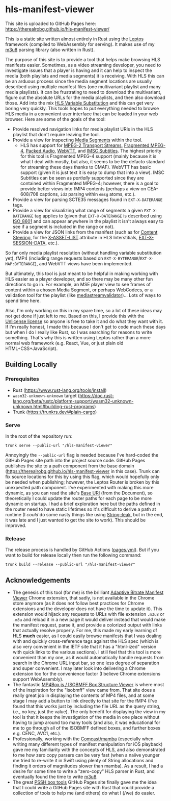 # hls-manifest-viewer

This site is uploaded to GitHub Pages here: https://therealrobg.github.io/hls-manifest-viewer/

This is a static site written almost entirely in Rust using the [Leptos][1] framework (compiled to
WebAssembly for serving). It makes use of my [m3u8][2] parsing library (also written in Rust).

The purpose of this site is to provide a tool that helps make browsing HLS manifests easier.
Sometimes, as a video streaming developer, you need to investigate issues that a player is having
and it can help to inspect the media (both playlists and media segments) it is receiving. With HLS
this can be an arduous process since the media segment locations are usually described using
multiple manifest files (one multivariant playlist and many media playlists). It can be frustrating
to need to download the multivariant, figure out the absolute URLs for the media playlists, and then
also download those. Add into the mix [HLS Variable Substitution][3] and this can get very boring
very quickly. This tools hopes to put everything needed to browse HLS media in a convenient user
interface that can be loaded in your web browser. Here are some of the goals of the tool:
* Provide resolved navigation links for media playlist URIs in the HLS playlist that don't require
  leaving the tool.
* Provide a view for inspecting [Media Segments][4] within the tool.
    * HLS has support for [MPEG-2 Transport Streams][5], [Fragmented MPEG-4][6], [Packed Audio][7],
      [WebVTT][8], and [IMSC Subtitles][9]. The highest priority for this tool is Fragmented MPEG-4
      support (mainly because it is what I deal with mostly, but also, it seems to be the defacto
      standard for streaming these days thanks to CMAF). WebVTT has basic support (given it is just
      text it is easy to dump that into a view). IMSC Subtitles can be seen as _partially_ supported
      since they are contained within Fragmented MPEG-4; however, there is a goal to provide better
      views into fMP4 contents (perhaps a view on CEA-608/708 captions, `id3` parsing within `emsg`
      atoms, etc.).
* Provide a view for parsing SCTE35 messages found in `EXT-X-DATERANGE` tags.
* Provide a view for visualizing what range of segments a given `EXT-X-DATERANGE` tag applies to
  (given that `EXT-X-DATERANGE` is described using [ISO_8601][10] and can appear anywhere in the
  playlist it isn't always easy to see if a segment is included in the range or not).
* Provide a view for JSON links from the manifest (such as for [Content Steering][11], for the
  [X-ASSET-LIST][12] attribute in HLS Interstitials, [EXT-X-SESSION-DATA][13], etc.).

So far only media playlist resolution (without handling variable substitution yet), fMP4 (including
range requests based on `EXT-X-BYTERANGE`/`EXT-X-MAP:BYTERANGE`), and WebVTT views have been
implemented.

But ultimately, this tool is just meant to be helpful in making working with HLS easier as a player
developer, and so there may be many other fun directions to go in. For example, an MSE player view
to see frames of content within a chosen Media Segment, or perhaps WebCodecs, or a validation tool
for the playlist (like [mediastreamvalidator][14])... Lots of ways to spend time here.

Also, I'm only working on this in my spare time, so a lot of these ideas may not get done if just
left to me. Based on this, I provide this with the [Unlicense license][15] so anyone is free to take
it and do what they want with it. If I'm really honest, I made this because I don't get to code much
these days but when I do I really like Rust, so I was searching for reasons to write something.
That's why this is written using Leptos rather than a more normal web framework (e.g. React, Vue, or
just plain old HTML+CSS+JavaScript).

[1]: https://leptos.dev
[2]: https://github.com/theRealRobG/m3u8
[3]: https://datatracker.ietf.org/doc/html/draft-pantos-hls-rfc8216bis-17#section-4.3
[4]: https://datatracker.ietf.org/doc/html/draft-pantos-hls-rfc8216bis-17#section-3.1
[5]: https://datatracker.ietf.org/doc/html/draft-pantos-hls-rfc8216bis-17#section-3.1.1
[6]: https://datatracker.ietf.org/doc/html/draft-pantos-hls-rfc8216bis-17#section-3.1.2
[7]: https://datatracker.ietf.org/doc/html/draft-pantos-hls-rfc8216bis-17#section-3.1.3
[8]: https://datatracker.ietf.org/doc/html/draft-pantos-hls-rfc8216bis-17#section-3.1.4
[9]: https://datatracker.ietf.org/doc/html/draft-pantos-hls-rfc8216bis-17#section-3.1.5
[10]: https://datatracker.ietf.org/doc/html/draft-pantos-hls-rfc8216bis-17#ref-ISO_8601
[11]: https://datatracker.ietf.org/doc/html/draft-pantos-hls-rfc8216bis-17#section-7.2
[12]: https://datatracker.ietf.org/doc/html/draft-pantos-hls-rfc8216bis-17#appendix-D.2
[13]: https://datatracker.ietf.org/doc/html/draft-pantos-hls-rfc8216bis-17#section-4.4.6.4
[14]: https://developer.apple.com/documentation/http-live-streaming/using-apple-s-http-live-streaming-hls-tools
[15]: https://unlicense.org/

## Building Locally

### Prerequisites
* Rust (https://www.rust-lang.org/tools/install)
* `wasm32-unknown-unknown` target (https://doc.rust-lang.org/beta/rustc/platform-support/wasm32-unknown-unknown.html#building-rust-programs)
* Trunk (https://trunkrs.dev/#plain-cargo)

### Serve
In the root of the repository run:
```
trunk serve --public-url "/hls-manifest-viewer"
```
Annoyingly the `--public-url` flag is needed because I've hard-coded the GitHub Pages site path into
the project source code. GitHub Pages publishes the site to a path component from the base domain
(https://therealrobg.github.io/hls-manifest-viewer in this case). Trunk can fix source locations for
this by using this flag, which would hopefully only be needed when publishing; however, the Leptos
Router is broken by this unexpected path component. I've experimented with making this more dynamic,
as you can read the site's [Base URI][16] (from the Document), so theoretically I could update the
router paths for each page to be more dynamic on startup. I had a brief exploration here but the
paths defined in the router need to have static lifetimes so it's difficult to derive a path at
runtime (I _could_ do some nasty things like using [String::leak][17], but in the end, it was late
and I just wanted to get the site to work). This should be improved.

[16]: https://developer.mozilla.org/en-US/docs/Web/API/Node/baseURI
[17]: https://doc.rust-lang.org/std/string/struct.String.html#method.leak

### Release
The release process is handled by GitHub Actions ([pages.yml](.github/workflows/pages.yml)). But if
you want to build for release locally then run the following command:
```
trunk build --release --public-url "/hls-manifest-viewer"
```

## Acknowledgements
* The genesis of this tool (for me) is the brilliant [Adaptive Bitrate Manifest Viewer][18] Chrome
  extension, that sadly, is not available in the Chrome store anymore (as it does not follow best
  practices for Chrome extensions and the developer does not have the time to update it). This
  extension would hijack any requests to URLs with file extension `.m3u8` or `.m3u` and reload it
  in a new page it would deliver instead that would make the manifest request, parse it, and provide
  a colorized output with links that actually resolve properly. For me, this made my early learning
  of HLS **much** easier, as I could easily browse manifests that I was dealing with and quickly
  cross-reference tags against the HLS spec (which is also very convenient in the IETF site that it
  has a "html-ized" version with quick links to the various sections). I still feel that this tool
  is more convenient than my one, as it would automatically handle requests from search in the
  Chrome URL input bar, so one less degree of separation and super convenient. I may later look into
  delivering a Chrome extension too for the convenience factor (I believe Chrome extensions support
  WebAssembly).
* The fantastic [MP4Box.js / ISOBMFF Box Structure Viewer][19] is where most of the inspiration for
  the "isobmff" view came from. That site does a really great job in displaying the contents of MP4
  files, and at some stage I may add a button to link directly to that site for the fMP4 (I've found
  that this works just by including the file URL as the query string, i.e., no key, just the value).
  The only benefit for displaying the view in my tool is that it keeps the investigation of the
  media in one place without having to jump around too many tools (and also, it was educational for
  me to go through all of the ISOBMFF defined boxes, and further boxes e.g. CENC, AVC1, etc.).
* Professionally, working with the [Comcast/mamba][20] (especially when writing many different types
  of manifest manipulation for iOS playback) gave me my familiarity with the concepts of HLS, and
  also demonstrated to me how zero copy parsers can be very fast (when a naiive younger me tried to
  re-write it in Swift using plenty of String allocations and finding it orders of magnitudes slower
  than mamba). As a result, I had a desire for some time to write a "zero-copy" HLS parser in Rust,
  and eventually found the time to write [m3u8][2].
* The great [PSSH box tools][21] GitHub Pages site finally gave me the idea that I could write a
  GitHub Pages site with Rust that could provide a collection of tools to help me (and others) do
  what I (/we) do easier.

[18]: https://chromewebstore.google.com/detail/adaptive-bitrate-manifest/omjpjjekjefmdkidigpkhpjnojoadbih?hl=en
[19]: https://dist.gpac.io/mp4box.js/test/filereader.html
[20]: https://github.com/Comcast/mamba
[21]: https://emarsden.github.io/pssh-box-wasm/
